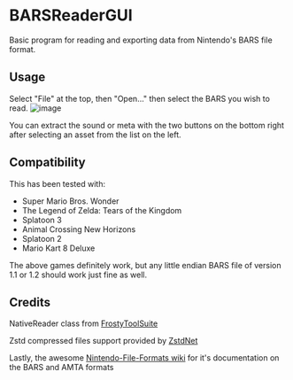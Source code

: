 # BARSReaderGUI

Basic program for reading and exporting data from Nintendo's BARS file format.

## Usage
Select "File" at the top, then "Open..." then select the BARS you wish to read.
![image](https://user-images.githubusercontent.com/33284629/222014613-de53a59f-5115-428c-8f9c-73b2ae16694d.png)

You can extract the sound or meta with the two buttons on the bottom right after selecting an asset from the list on the left.

## Compatibility
This has been tested with:
- Super Mario Bros. Wonder
- The Legend of Zelda: Tears of the Kingdom
- Splatoon 3
- Animal Crossing New Horizons
- Splatoon 2
- Mario Kart 8 Deluxe

The above games definitely work, but any little endian BARS file of version 1.1 or 1.2 should work just fine as well.

## Credits

NativeReader class from [FrostyToolSuite](https://github.com/CadeEvs/FrostyToolsuite) 

Zstd compressed files support provided by [ZstdNet](https://github.com/skbkontur/ZstdNet)

Lastly, the awesome [Nintendo-File-Formats
 wiki](https://github.com/kinnay/Nintendo-File-Formats/wiki) for it's documentation on the BARS and AMTA formats
